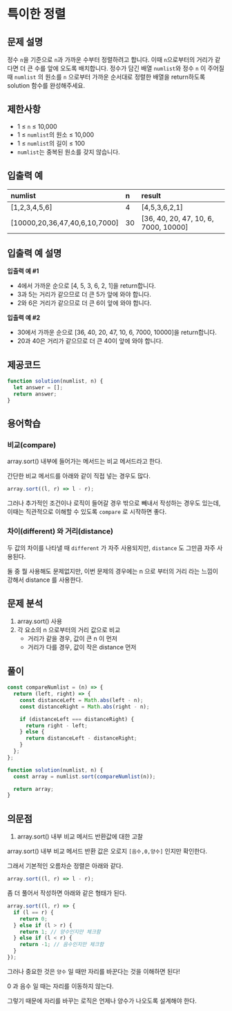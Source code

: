 # 특이한 정렬

## 문제 설명

정수 `n`을 기준으로 `n`과 가까운 수부터 정렬하려고 합니다. 이때 `n`으로부터의 거리가 같다면 더 큰 수를 앞에 오도록 배치합니다. 정수가 담긴 배열 `numlist`와 정수 `n` 이 주어질 때 `numlist` 의 원소를 `n` 으로부터 가까운 순서대로 정렬한 배열을 return하도록 solution 함수를 완성해주세요.

## 제한사항

- 1 ≤ `n` ≤ 10,000
- 1 ≤ `numlist`의 원소 ≤ 10,000
- 1 ≤ `numlist`의 길이 ≤ 100
- `numlist`는 중복된 원소를 갖지 않습니다.

## 입출력 예

| numlist                         | n   | result                                 |
| :------------------------------ | :-- | :------------------------------------- |
| \[1,2,3,4,5,6\]                 | 4   | \[4,5,3,6,2,1\]                        |
| \[10000,20,36,47,40,6,10,7000\] | 30  | \[36, 40, 20, 47, 10, 6, 7000, 10000\] |

## 입출력 예 설명

**입출력 예 \#1**

- 4에서 가까운 순으로 [4, 5, 3, 6, 2, 1]을 return합니다.
- 3과 5는 거리가 같으므로 더 큰 5가 앞에 와야 합니다.
- 2와 6은 거리가 같으므로 더 큰 6이 앞에 와야 합니다.

**입출력 예 \#2**

- 30에서 가까운 순으로 [36, 40, 20, 47, 10, 6, 7000, 10000]을 return합니다.
- 20과 40은 거리가 같으므로 더 큰 40이 앞에 와야 합니다.

## 제공코드

```js
function solution(numlist, n) {
  let answer = [];
  return answer;
}
```

## 용어학습

### 비교(compare)

array.sort() 내부에 들어가는 메서드는 비교 메서드라고 한다.

간단한 비교 메서드를 아래와 같이 직접 넣는 경우도 많다.

```js
array.sort((l, r) => l - r);
```

그러나 추가적인 조건이나 로직이 들어갈 경우 밖으로 빼내서 작성하는 경우도 있는데, 이때는 직관적으로 이해할 수 있도록 `compare` 로 시작하면 좋다.

### 차이(different) 와 거리(distance)

두 값의 차이를 나타낼 때 `different` 가 자주 사용되지만, `distance` 도 그만큼 자주 사용된다.

둘 중 뭘 사용해도 문제없지만, 이번 문제의 경우에는 n 으로 부터의 거리 라는 느낌이 강해서 distance 를 사용한다.

## 문제 분석

1. array.sort() 사용
2. 각 요소의 n 으로부터의 거리 값으로 비교
   - 거리가 같을 경우, 값이 큰 n 이 먼저
   - 거리가 다를 경우, 값이 작은 distance 먼저

## 풀이

```js
const compareNumlist = (n) => {
  return (left, right) => {
    const distanceLeft = Math.abs(left - n);
    const distanceRight = Math.abs(right - n);

    if (distanceLeft === distanceRight) {
      return right - left;
    } else {
      return distanceLeft - distanceRight;
    }
  };
};

function solution(numlist, n) {
  const array = numlist.sort(compareNumlist(n));

  return array;
}
```

## 의문점

1. array.sort() 내부 비교 메서드 반환값에 대한 고찰

array.sort() 내부 비교 메서드 반환 값은 오로지 `[음수,0,양수]` 인지만 확인한다.

그래서 기본적인 오름차순 정렬은 아래와 같다.

```js
array.sort((l, r) => l - r);
```

좀 더 풀어서 작성하면 아래와 같은 형태가 된다.

```js
array.sort((l, r) => {
  if (l == r) {
    return 0;
  } else if (l > r) {
    return 1; // 양수인지만 체크함
  } else if (l < r) {
    return -1; // 음수인지만 체크함
  }
});
```

그러나 중요한 것은 `양수` 일 때만 자리를 바꾼다는 것을 이해하면 된다!

0 과 음수 일 때는 자리를 이동하지 않는다.

그렇기 때문에 자리를 바꾸는 로직은 언제나 양수가 나오도록 설계해야 한다.
